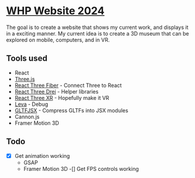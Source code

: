 # [WHP Website 2024](https://github.com/willemhelmet/whp-website-2024)
The goal is to create a website that shows my current work, and displays it in a exciting manner.
My current idea is to create a 3D museum that can be explored on mobile, computers, and in VR.

## Tools used
- React
- [Three.js](https://threejs.org/)
- [React Three Fiber](https://github.com/pmndrs/react-three-fiber) - Connect Three to React
- [React Three Drei](https://github.com/pmndrs/drei) - Helper libraries
- [React Three XR](https://github.com/pmndrs/xr) - Hopefully make it VR
- [Leva](https://github.com/pmndrs/leva) - Debug
- [GLTFJSX](https://github.com/pmndrs/gltfjsx) - Compress GLTFs into JSX modules
- Cannon.js
- Framer Motion 3D

## Todo
-[x] Get animation working
    - GSAP
    - Framer Motion 3D
-[] Get FPS controls working
